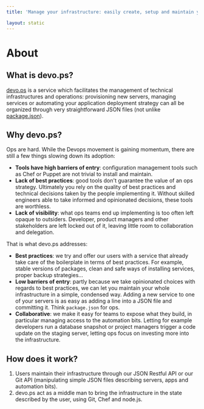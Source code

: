 ```yaml
---
title: 'Manage your infrastructure: easily create, setup and maintain your servers on any cloud.'

layout: static
---
```


# About

## What is devo.ps?

[devo.ps](http://devo.ps) is a service which facilitates the management of technical infrastructures and operations: provisioning new servers, managing services or automating your application deployment strategy can all be organized through very straightforward JSON files (not unlike [package.json](https://npmjs.org/doc/json.html)).

## Why devo.ps?

Ops are hard. While the Devops movement is gaining momentum, there are still a few things slowing down its adoption:

* **Tools have high barriers of entry**: configuration management tools such as Chef or Puppet are not trivial to install and maintain.
* **Lack of best practices**: good tools don't guarantee the value of an ops strategy. Ultimately you rely on the quality of best practices and technical decisions taken by the people implementing it. Without skilled engineers able to take informed and opinionated decisions, these tools are worthless.
* **Lack of visibility**: what ops teams end up implementing is too often left opaque to outsiders. Developer, product managers and other stakeholders are left locked out of it, leaving little room to collaboration and delegation.

That is what devo.ps addresses:

* **Best practices**: we try and offer our users with a service that already take care of the boilerplate in terms of best practices. For example, stable versions of packages, clean and safe ways of installing services, proper backup strategies...
* **Low barriers of entry**: partly because we take opinionated choices with regards to best practices, we can let you maintain your whole infrastructure in a simple, condensed way. Adding a new service to one of your servers is as easy as adding a line into a JSON file and committing it. Think ```package.json``` for ops.
* **Collaborative**: we make it easy for teams to expose what they build, in particular managing access to the automation bits. Letting for example developers run a database snapshot or project managers trigger a code update on the staging server, letting ops focus on investing more into the infrastructure.

## How does it work?

1. Users maintain their infrastructure through our JSON Restful API or our Git API (manipulating simple JSON files describing servers, apps and automation bits).
1. devo.ps act as a middle man to bring the infrastructure in the state described by the user, using Git, Chef and node.js.
